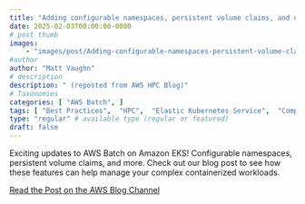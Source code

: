 ```yaml
---
title: "Adding configurable namespaces, persistent volume claims, and other features for AWS Batch on Amazon EKS"
date: 2025-02-03T00:00:00-0800
# post thumb
images:
    - "images/post/Adding-configurable-namespaces-persistent-volume-claims-and-other-features-for-AWS-Batch-on-Amazon-EKS-1120x630.png"
#author
author: "Matt Vaughn"
# description
description: " (reposted from AWS HPC Blog)"
# Taxonomies
categories: [ "AWS Batch", ]
tags: [ "Best Practices",  "HPC",  "Elastic Kubernetes Service",  "Compute",  "Batch",  "hpcblog", ]
type: "regular" # available type (regular or featured)
draft: false
---
```


Exciting updates to AWS Batch on Amazon EKS! Configurable namespaces, persistent volume claims, and more. Check out our blog post to see how these features can help manage your complex containerized workloads.

<a href="https://aws.amazon.com/blogs/hpc/adding-configurable-namespaces-persistent-volume-claims-and-other-features-for-aws-batch-on-amazon-eks/" class="btn btn-primary btn-lg active" role="button" aria-pressed="true" style="margin-top: 8px;">Read the Post on the AWS Blog Channel</a>